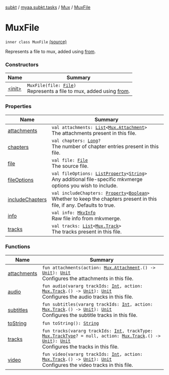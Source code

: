 [subkt](../../../index.md) / [myaa.subkt.tasks](../../index.md) / [Mux](../index.md) / [MuxFile](./index.md)

# MuxFile

`inner class MuxFile` [(source)](https://github.com/Myaamori/SubKt/blob/0.1.8/src/main/kotlin/myaa/subkt/tasks/muxtask.kt#L331)

Represents a file to mux, added using [from](../from.md).

### Constructors

| Name | Summary |
|---|---|
| [&lt;init&gt;](-init-.md) | `MuxFile(file: `[`File`](https://docs.oracle.com/javase/9/docs/api/java/io/File.html)`)`<br>Represents a file to mux, added using [from](../from.md). |

### Properties

| Name | Summary |
|---|---|
| [attachments](attachments.md) | `val attachments: `[`List`](https://kotlinlang.org/api/latest/jvm/stdlib/kotlin.collections/-list/index.html)`<`[`Mux.Attachment`](../-attachment/index.md)`>`<br>The attachments present in this file. |
| [chapters](chapters.md) | `val chapters: `[`Long`](https://kotlinlang.org/api/latest/jvm/stdlib/kotlin/-long/index.html)`?`<br>The number of chapter entries present in this file. |
| [file](file.md) | `val file: `[`File`](https://docs.oracle.com/javase/9/docs/api/java/io/File.html)<br>The source file. |
| [fileOptions](file-options.md) | `val fileOptions: `[`ListProperty`](https://docs.gradle.org/current/javadoc/org/gradle/api/provider/ListProperty.html)`<`[`String`](https://kotlinlang.org/api/latest/jvm/stdlib/kotlin/-string/index.html)`>`<br>Any additional file-specific mkvmerge options you wish to include. |
| [includeChapters](include-chapters.md) | `val includeChapters: `[`Property`](https://docs.gradle.org/current/javadoc/org/gradle/api/provider/Property.html)`<`[`Boolean`](https://kotlinlang.org/api/latest/jvm/stdlib/kotlin/-boolean/index.html)`>`<br>Whether to keep the chapters present in this file, if any. Defaults to true. |
| [info](info.md) | `val info: `[`MkvInfo`](../../../myaa.subkt.tasks.mkvmerge/-mkv-info/index.md)<br>Raw file info from mkvmerge. |
| [tracks](tracks.md) | `val tracks: `[`List`](https://kotlinlang.org/api/latest/jvm/stdlib/kotlin.collections/-list/index.html)`<`[`Mux.Track`](../-track/index.md)`>`<br>The tracks present in this file. |

### Functions

| Name | Summary |
|---|---|
| [attachments](attachments.md) | `fun attachments(action: `[`Mux.Attachment`](../-attachment/index.md)`.() -> `[`Unit`](https://kotlinlang.org/api/latest/jvm/stdlib/kotlin/-unit/index.html)`): `[`Unit`](https://kotlinlang.org/api/latest/jvm/stdlib/kotlin/-unit/index.html)<br>Configures the attachments in this file. |
| [audio](audio.md) | `fun audio(vararg trackIds: `[`Int`](https://kotlinlang.org/api/latest/jvm/stdlib/kotlin/-int/index.html)`, action: `[`Mux.Track`](../-track/index.md)`.() -> `[`Unit`](https://kotlinlang.org/api/latest/jvm/stdlib/kotlin/-unit/index.html)`): `[`Unit`](https://kotlinlang.org/api/latest/jvm/stdlib/kotlin/-unit/index.html)<br>Configures the audio tracks in this file. |
| [subtitles](subtitles.md) | `fun subtitles(vararg trackIds: `[`Int`](https://kotlinlang.org/api/latest/jvm/stdlib/kotlin/-int/index.html)`, action: `[`Mux.Track`](../-track/index.md)`.() -> `[`Unit`](https://kotlinlang.org/api/latest/jvm/stdlib/kotlin/-unit/index.html)`): `[`Unit`](https://kotlinlang.org/api/latest/jvm/stdlib/kotlin/-unit/index.html)<br>Configures the subtitle tracks in this file. |
| [toString](to-string.md) | `fun toString(): `[`String`](https://kotlinlang.org/api/latest/jvm/stdlib/kotlin/-string/index.html) |
| [tracks](tracks.md) | `fun tracks(vararg trackIds: `[`Int`](https://kotlinlang.org/api/latest/jvm/stdlib/kotlin/-int/index.html)`, trackType: `[`Mux.TrackType`](../-track-type/index.md)`? = null, action: `[`Mux.Track`](../-track/index.md)`.() -> `[`Unit`](https://kotlinlang.org/api/latest/jvm/stdlib/kotlin/-unit/index.html)`): `[`Unit`](https://kotlinlang.org/api/latest/jvm/stdlib/kotlin/-unit/index.html)<br>Configures the tracks in this file. |
| [video](video.md) | `fun video(vararg trackIds: `[`Int`](https://kotlinlang.org/api/latest/jvm/stdlib/kotlin/-int/index.html)`, action: `[`Mux.Track`](../-track/index.md)`.() -> `[`Unit`](https://kotlinlang.org/api/latest/jvm/stdlib/kotlin/-unit/index.html)`): `[`Unit`](https://kotlinlang.org/api/latest/jvm/stdlib/kotlin/-unit/index.html)<br>Configures the video tracks in this file. |
